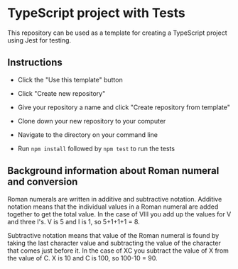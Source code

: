 # TypeScript project with Tests

This repository can be used as a template for creating a TypeScript project using Jest for testing.

## Instructions

- Click the "Use this template" button

- Click "Create new repository"

- Give your repository a name and click "Create repository from template"

- Clone down your new repository to your computer

- Navigate to the directory on your command line

- Run `npm install` followed by `npm test` to run the tests

## Background information about Roman numeral and conversion

Roman numerals are written in additive and subtractive notation.
Additive notation means that the individual values in a Roman numeral
are added together to get the total value.
In the case of VIII you add up the values for V and three I's. V is 5 and I is 1, so 5+1+1+1 = 8.

Subtractive notation means that value of the Roman numeral is found
by taking the last character value and subtracting the value
of the character that comes just before it.
In the case of XC you subtract the value of X from the value of C.
X is 10 and C is 100, so 100-10 = 90.
